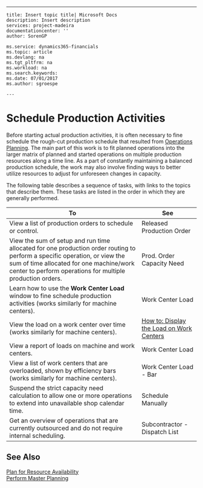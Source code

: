 ---
    title: Insert topic title| Microsoft Docs
    description: Insert description
    services: project-madeira
    documentationcenter: ''
    author: SorenGP

    ms.service: dynamics365-financials
    ms.topic: article
    ms.devlang: na
    ms.tgt_pltfrm: na
    ms.workload: na
    ms.search.keywords:
    ms.date: 07/01/2017
    ms.author: sgroespe

    ---
# Schedule Production Activities
Before starting actual production activities, it is often necessary to fine schedule the rough-cut production schedule that resulted from [Operations Planning](../operations-planning.md). The main part of this work is to fit planned operations into the larger matrix of planned and started operations on multiple production resources along a time line. As a part of constantly maintaining a balanced production schedule, the work may also involve finding ways to better utilize resources to adjust for unforeseen changes in capacity.  
  
 The following table describes a sequence of tasks, with links to the topics that describe them. These tasks are listed in the order in which they are generally performed.  
  
|**To**|**See**|  
|------------|-------------|  
|View a list of production orders to schedule or control.|Released Production Order|  
|View the sum of setup and run time allocated for one production order routing to perform a specific operation, or view the sum of time allocated for one machine\/work center to perform operations for multiple production orders.|Prod. Order Capacity Need|  
|Learn how to use the **Work Center Load** window to fine schedule production activities \(works similarly for machine centers\).|Work Center Load|  
|View the load on a work center over time \(works similarly for machine centers\).|[How to: Display the Load on Work Centers](../how-to-display-the-load-on-work-centers.md)|  
|View a report of loads on machine and work centers.|Work Center Load|  
|View a list of work centers that are overloaded, shown by efficiency bars \(works similarly for machine centers\).|Work Center Load - Bar|  
|Suspend the strict capacity need calculation to allow one or more operations to extend into unavailable shop calendar time.|Schedule Manually|  
|Get an overview of operations that are currently outsourced and do not require internal scheduling.|Subcontractor - Dispatch List|  
  
## See Also  
 [Plan for Resource Availability](../plan-for-resource-availability.md)   
 [Perform Master Planning](../perform-master-planning.md)